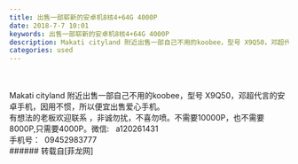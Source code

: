 ```yaml
---
title: 出售一部崭新的安卓机8核4+64G 4000P
date: 2018-7-7 10:01
keywords: 出售一部崭新的安卓机8核4+64G 4000P
description: Makati cityland 附近出售一部自己不用的koobee，型号 X9Q50，邓超代言的安卓手机，因用不惯，所以便宜出售爱心手机。有想法的老板欢迎联系 ，非诚勿扰，不喜勿喷。不需要10000P，也不需要8000P,只需要4000P。微信:   a120261431手机号：  09452983777
categories: used
---
```

<td class="t_f" id="postmessage_1487543">

<br/>
<br/>
Makati cityland 附近出售一部自己不用的koobee，型号 X9Q50，邓超代言的安卓手机，因用不惯，所以便宜出售爱心手机。<br/>
有想法的老板欢迎联系 ，非诚勿扰，不喜勿喷。不需要10000P，也不需要8000P,只需要4000P。微信:   a120261431<br/>
手机号：  09452983777<br/>
</td>
###### 转载自[菲龙网]